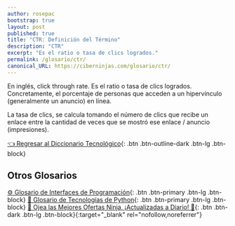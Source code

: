 ```yaml
---
author: rosepac
bootstrap: true
layout: post
published: true
title: "CTR: Definición del Término"
description: "CTR"
excerpt: "Es el ratio o tasa de clics logrados."
permalink: /glosario/ctr/
canonical_URL: https://ciberninjas.com/glosario/ctr/
---
```


En inglés, click through rate. Es el ratio o tasa de clics logrados. Concretamente, el porcentaje de personas que acceden a un hipervínculo (generalmente un anuncio) en línea.

La tasa de clics, se calcula tomando el número de clics que recibe un enlace entre la cantidad de veces que se mostró ese enlace / anuncio (impresiones).

[👈 Regresar al Diccionario Tecnológico](/glosario/){: .btn .btn-outline-dark .btn-lg .btn-block}

## Otros Glosarios

[⚙ Glosario de Interfaces de Programación](/glosario/completo-interfaces-programacion/){: .btn .btn-primary .btn-lg .btn-block}
[🐍 Glosario de Tecnologías de Python](/glosario/completo-tecnologias-python/){: .btn .btn-primary .btn-lg .btn-block}
[🎁 Ojea las Mejores Ofertas Ninja, ¡Actualizadas a Diario! 🛒](https://www.amazon.es/shop/cibercursos){: .btn .btn-dark .btn-lg .btn-block}{:target="_blank" rel="nofollow,noreferrer"}